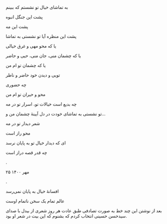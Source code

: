 <!--
.. title: دیدار خیال
.. slug: didare-khial
.. date: 2021-11-22 16:02:52 UTC
.. tags: نیمایی
.. category: 
.. link: 
.. description: 
.. type: text
-->


به تماشای خیال تو نشستم که ببینم

پشت این جنگل انبوه

پشت این مه

پشت این منظره آیا تو نشستی به تماشا

یا که محو مهی و غرق خیالی

یا که چشمان منی، جان منی، حیی و حاضر

یا که چشمان تو ام من

تویی و دیدن خود حاضر و ناظر

چه حضوری

محو و حیران تو ام من

چه بدیع است خیالات تو، اسرار تو در مه

تو نشستی به تماشای خودت در دل آیینهٔ چشمان من و...

شعر دیدار تو در مه

محو راز است

ای که دیدار خیال تو به پایان نرسد

چه قدر قصه دراز است

.




۲۵ مهر ۱۴۰۰

.


افسانهٔ خیال به پایان نمی‌رسد

عالم تمام یک سخن ناتمام اوست



بعد از نوشتن این چند خط به صورت تصادفی طبق عادت هر روز شعری از بیدل با صدای سیدحسن حسینی انتخاب کردم که بشنوم که این بیت در شعر او بود.
